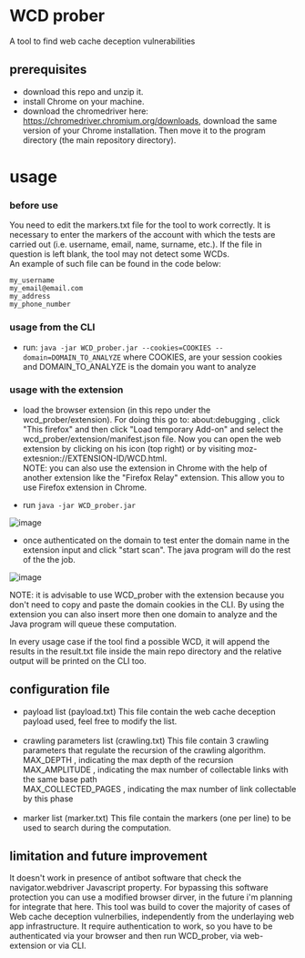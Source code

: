 # WCD prober

A tool to find web cache deception vulnerabilities


## prerequisites

 - download this repo and unzip it.
 - install Chrome on your machine.
 - download the chromedriver here: https://chromedriver.chromium.org/downloads, download the same version of your Chrome installation. Then move it to the program directory (the main repository directory).
 

# usage

### before use

You need to edit the markers.txt file for the tool to work correctly. It is necessary to enter the markers of the account with which the tests are carried out (i.e. username, email, name, surname, etc.). If the file in question is left blank, the tool may not detect some WCDs.
 <br/>An example of such file can be found in the code below:

```
my_username
my_email@email.com
my_address
my_phone_number
```

### usage from the CLI

 - run: `java -jar WCD_prober.jar --cookies=COOKIES --domain=DOMAIN_TO_ANALYZE`
   where COOKIES, are your session cookies and DOMAIN_TO_ANALYZE is the domain you want to analyze
   
   
 
### usage with the extension

 - load the browser extension (in this repo under the wcd_prober/extension). For doing this go to: about:debugging , click "This firefox" and then click "Load temporary Add-on" and select the wcd_prober/extension/manifest.json file. Now you can open the web extension by clicking on his icon (top right) or by visiting moz-extesnion://EXTENSION-ID/WCD.html. <br/>NOTE: you can also use the extension in Chrome with the help of another extension like the "Firefox Relay" extension. This allow you to use Firefox extension in Chrome.
 
 
 - run `java -jar WCD_prober.jar`
 
 ![image](https://github.com/f-min/WCD_prober/blob/mainx/img/cli.png)
 
 - once authenticated on the domain to test enter the domain name in the extension input and click "start scan". The java program will do the rest of the the job.
 
  ![image](https://github.com/f-min/WCD_prober/blob/mainx/img/screen.png)
  
 
 
NOTE: it is advisable to use WCD_prober with the extension because you don't need to copy and paste the domain cookies in the CLI. By using the extension you can also insert more then one domain to analyze and the Java program will queue these computation.
 
 
In every usage case if the tool find a possible WCD, it will append the results in the result.txt file inside the main repo directory and the relative output will be printed on the CLI too.

## configuration file

 - payload list (payload.txt)
   This file contain the web cache deception payload used, feel free to modify the list.<br/><br/>
 - crawling parameters list (crawling.txt)
   This file contain 3 crawling parameters that regulate the recursion of the crawling algorithm.<br/>
   MAX_DEPTH , indicating the max depth of the recursion<br/>
   MAX_AMPLITUDE , indicating the max number of collectable links with the same base path<br/>
   MAX_COLLECTED_PAGES , indicating the max number of link collectable by this phase<br/><br/>
 - marker list (marker.txt)
   This file contain the markers (one per line) to be used to search during the computation.
  
 
## limitation and future improvement

It doesn't work in presence of antibot software that check the navigator.webdriver Javascript property. For bypassing this software protection you can use a modified browser dirver, in the future i'm planning for integrate that here.
This tool was build to cover the majority of cases of Web cache deception vulnerbilies, independently from the underlaying web app infrastructure.
It require authentication to work, so you have to be authenticated via your browser and then run WCD_prober, via web-extension or via CLI.


